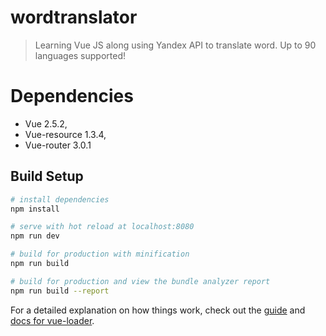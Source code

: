 # wordtranslator

> Learning Vue JS along using Yandex API to translate word.
  Up to 90 languages supported!

# Dependencies

  - Vue 2.5.2,
  - Vue-resource 1.3.4,
  - Vue-router 3.0.1


## Build Setup

``` bash
# install dependencies
npm install

# serve with hot reload at localhost:8080
npm run dev

# build for production with minification
npm run build

# build for production and view the bundle analyzer report
npm run build --report
```

For a detailed explanation on how things work, check out the [guide](http://vuejs-templates.github.io/webpack/) and [docs for vue-loader](http://vuejs.github.io/vue-loader).
